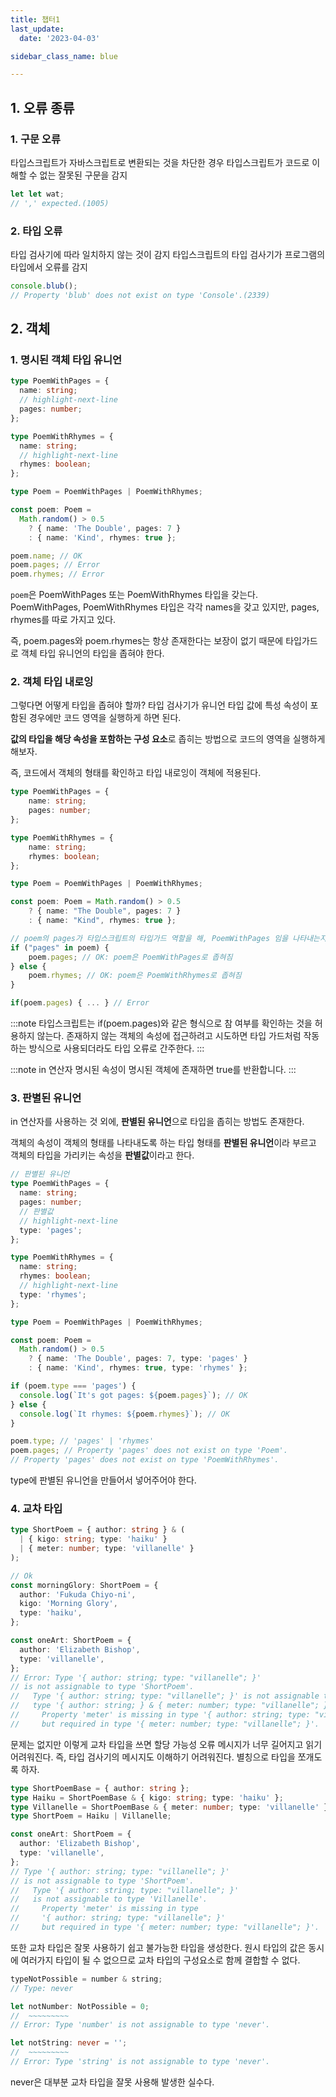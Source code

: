 ```yaml
---
title: 챕터1
last_update:
  date: '2023-04-03'

sidebar_class_name: blue

---
```


## 1. 오류 종류

### 1. 구문 오류

타입스크립트가 자바스크립트로 변환되는 것을 차단한 경우
타입스크립트가 코드로 이해할 수 없는 잘못된 구문을 감지

```ts
let let wat;
// ',' expected.(1005)
```

### 2. 타입 오류

타입 검사기에 따라 일치하지 않는 것이 감지
타입스크립트의 타입 검사기가 프로그램의 타입에서 오류를 감지

```ts
console.blub();
// Property 'blub' does not exist on type 'Console'.(2339)
```

## 2. 객체

### 1. 명시된 객체 타입 유니언

```ts
type PoemWithPages = {
  name: string;
  // highlight-next-line
  pages: number;
};

type PoemWithRhymes = {
  name: string;
  // highlight-next-line
  rhymes: boolean;
};

type Poem = PoemWithPages | PoemWithRhymes;

const poem: Poem =
  Math.random() > 0.5
    ? { name: 'The Double', pages: 7 }
    : { name: 'Kind', rhymes: true };

poem.name; // OK
poem.pages; // Error
poem.rhymes; // Error
```

`poem`은 PoemWithPages 또는 PoemWithRhymes 타입을 갖는다.
PoemWithPages, PoemWithRhymes 타입은 각각 names을 갖고 있지만, pages, rhymes를 따로 가지고 있다.

즉, poem.pages와 poem.rhymes는 항상 존재한다는 보장이 없기 때문에 타입가드로 객체 타입 유니언의 타입을 좁혀야 한다.

### 2. 객체 타입 내로잉

그렇다면 어떻게 타입을 좁혀야 할까? 타입 검사기가 유니언 타입 값에 특성 속성이 포함된 경우에만 코드 영역을 실행하게 하면 된다.

**값의 타입을 해당 속성을 포함하는 구성 요소**로 좁히는 방법으로 코드의 영역을 실행하게 해보자.

즉, 코드에서 객체의 형태를 확인하고 타입 내로잉이 객체에 적용된다.

```ts
type PoemWithPages = {
	name: string;
	pages: number;
};

type PoemWithRhymes = {
	name: string;
	rhymes: boolean;
};

type Poem = PoemWithPages | PoemWithRhymes;

const poem: Poem = Math.random() > 0.5
	? { name: "The Double", pages: 7 }
	: { name: "Kind", rhymes: true };

// poem의 pages가 타입스크립트의 타입가드 역할을 해, PoemWithPages 임을 나타내는지 확인한다.
if ("pages" in poem) {
	poem.pages; // OK: poem은 PoemWithPages로 좁혀짐
} else {
	poem.rhymes; // OK: poem은 PoemWithRhymes로 좁혀짐
}

if(poem.pages) { ... } // Error
```

:::note
타입스크립트는 if(poem.pages)와 같은 형식으로 참 여부를 확인하는 것을 허용하지 않는다.
존재하지 않는 객체의 속성에 접근하려고 시도하면 타입 가드처럼 작동하는 방식으로 사용되더라도 타입 오류로 간주한다.
:::

:::note
in 연산자
명시된 속성이 명시된 객체에 존재하면 true를 반환합니다.
:::

### 3. 판별된 유니언

in 연산자를 사용하는 것 외에, **판별된 유니언**으로 타입을 좁히는 방법도 존재한다.

객체의 속성이 객체의 형태를 나타내도록 하는 타입 형태를 **판별된 유니언**이라 부르고 객체의 타입을 가리키는 속성을 **판별값**이라고 한다.

```ts
// 판별된 유니언
type PoemWithPages = {
  name: string;
  pages: number;
  // 판별값
  // highlight-next-line
  type: 'pages';
};

type PoemWithRhymes = {
  name: string;
  rhymes: boolean;
  // highlight-next-line
  type: 'rhymes';
};

type Poem = PoemWithPages | PoemWithRhymes;

const poem: Poem =
  Math.random() > 0.5
    ? { name: 'The Double', pages: 7, type: 'pages' }
    : { name: 'Kind', rhymes: true, type: 'rhymes' };

if (poem.type === 'pages') {
  console.log(`It's got pages: ${poem.pages}`); // OK
} else {
  console.log(`It rhymes: ${poem.rhymes}`); // OK
}

poem.type; // 'pages' | 'rhymes'
poem.pages; // Property 'pages' does not exist on type 'Poem'.
// Property 'pages' does not exist on type 'PoemWithRhymes'.
```

type에 판별된 유니언을 만들어서 넣어주어야 한다.

### 4. 교차 타입

```ts
type ShortPoem = { author: string } & (
  | { kigo: string; type: 'haiku' }
  | { meter: number; type: 'villanelle' }
);

// Ok
const morningGlory: ShortPoem = {
  author: 'Fukuda Chiyo-ni',
  kigo: 'Morning Glory',
  type: 'haiku',
};

const oneArt: ShortPoem = {
  author: 'Elizabeth Bishop',
  type: 'villanelle',
};
// Error: Type '{ author: string; type: "villanelle"; }'
// is not assignable to type 'ShortPoem'.
//   Type '{ author: string; type: "villanelle"; }' is not assignable to
//   type '{ author: string; } & { meter: number; type: "villanelle"; }'.
//     Property 'meter' is missing in type '{ author: string; type: "villanelle"; }'
//     but required in type '{ meter: number; type: "villanelle"; }'.
```

문제는 없지만 이렇게 교차 타입을 쓰면 할당 가능성 오류 메시지가 너무 길어지고 읽기 어려워진다. 즉, 타입 검사기의 메시지도 이해하기 어려워진다. 별칭으로 타입을 쪼개도록 하자.

```ts
type ShortPoemBase = { author: string };
type Haiku = ShortPoemBase & { kigo: string; type: 'haiku' };
type Villanelle = ShortPoemBase & { meter: number; type: 'villanelle' };
type ShortPoem = Haiku | Villanelle;

const oneArt: ShortPoem = {
  author: 'Elizabeth Bishop',
  type: 'villanelle',
};
// Type '{ author: string; type: "villanelle"; }'
// is not assignable to type 'ShortPoem'.
//   Type '{ author: string; type: "villanelle"; }'
//   is not assignable to type 'Villanelle'.
//     Property 'meter' is missing in type
//     '{ author: string; type: "villanelle"; }'
//     but required in type '{ meter: number; type: "villanelle"; }'.
```

또한 교차 타입은 잘못 사용하기 쉽고 불가능한 타입을 생성한다. 원시 타입의 값은 동시에 여러가지 타입이 될 수 없으므로 교차 타입의 구성요소로 함께 결합할 수 없다.

```ts
typeNotPossible = number & string;
// Type: never

let notNumber: NotPossible = 0;
//  ~~~~~~~~~
// Error: Type 'number' is not assignable to type 'never'.

let notString: never = '';
//  ~~~~~~~~~
// Error: Type 'string' is not assignable to type 'never'.
```

never은 대부분 교차 타입을 잘못 사용해 발생한 실수다.